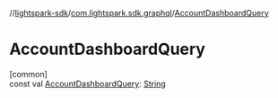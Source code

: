 //[lightspark-sdk](../../index.md)/[com.lightspark.sdk.graphql](index.md)/[AccountDashboardQuery](-account-dashboard-query.md)

# AccountDashboardQuery

[common]\
const val [AccountDashboardQuery](-account-dashboard-query.md): [String](https://kotlinlang.org/api/latest/jvm/stdlib/kotlin/-string/index.html)
